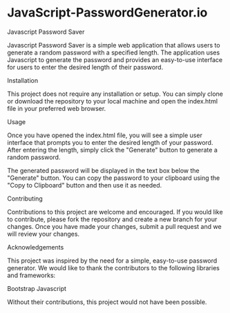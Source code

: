 # JavaScript-PasswordGenerator.io

Javascript Password Saver

Javascript Password Saver is a simple web application that allows users to generate a random password with a specified length. The application uses Javascript to generate the password and provides an easy-to-use interface for users to enter the desired length of their password.

Installation

This project does not require any installation or setup. You can simply clone or download the repository to your local machine and open the index.html file in your preferred web browser.

Usage

Once you have opened the index.html file, you will see a simple user interface that prompts you to enter the desired length of your password. After entering the length, simply click the "Generate" button to generate a random password.

The generated password will be displayed in the text box below the "Generate" button. You can copy the password to your clipboard using the "Copy to Clipboard" button and then use it as needed.

Contributing

Contributions to this project are welcome and encouraged. If you would like to contribute, please fork the repository and create a new branch for your changes. Once you have made your changes, submit a pull request and we will review your changes.



Acknowledgements

This project was inspired by the need for a simple, easy-to-use password generator. We would like to thank the contributors to the following libraries and frameworks:

Bootstrap
Javascript

Without their contributions, this project would not have been possible.
